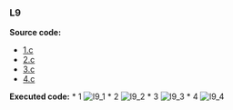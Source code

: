### L9
  
 **Source code:**
  * [1.c](https://github.com/katohawkei/College/blob/master/src/term2/l9/1.c)
  * [2.c](https://github.com/katohawkei/College/blob/master/src/term2/l9/2.c)
  * [3.c](https://github.com/katohawkei/College/blob/master/src/term2/l9/3.c)
  * [4.c](https://github.com/katohawkei/College/blob/master/src/term2/l9/4.c)
  
  **Executed code:**
      * 1
      ![l9_1](../../../docs/img/l9/1.gif)
      * 2
      ![l9_2](../../../docs/img/l9/2.gif)
      * 3
      ![l9_3](../../../docs/img/l9/3.gif)
      * 4
      ![l9_4](../../../docs/img/l9/4.gif)

